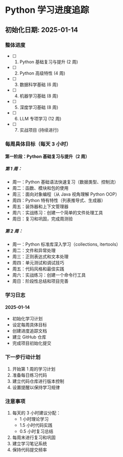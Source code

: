 # Python 学习进度追踪

## 初始化日期: 2025-01-14

### 整体进度

- [ ] 1. Python 基础复习与提升 (2 周)
- [ ] 2. Python 高级特性 (4 周)
- [ ] 3. 数据科学基础 (6 周)
- [ ] 4. 机器学习基础 (8 周)
- [ ] 5. 深度学习基础 (8 周)
- [ ] 6. LLM 专项学习 (12 周)
- [ ] 7. 实战项目 (持续进行)

### 每周具体目标（每天 3 小时）

#### 第一阶段：Python 基础复习与提升（2 周）

##### 第 1 周：

- 周一：Python 基础语法快速复习（数据类型、控制流）
- 周二：函数、模块和包的使用
- 周三：面向对象编程（从 Java 视角理解 Python OOP）
- 周四：Python 特有特性（列表推导式、生成器）
- 周五：装饰器和上下文管理器
- 周六：实战练习：创建一个简单的文件处理工具
- 周日：复习和巩固，完成周测验

##### 第 2 周：

- 周一：Python 标准库深入学习（collections, itertools）
- 周二：文件和异常处理
- 周三：正则表达式和文本处理
- 周四：单元测试和调试技巧
- 周五：代码风格和最佳实践
- 周六：实战练习：创建一个命令行工具
- 周日：阶段性总结和项目完善

### 学习日志

#### 2025-01-14

- 初始化学习计划
- 设定每周具体目标
- 创建进度追踪文档
- 建立 GitHub 仓库
- 完成项目初始化提交

### 下一步行动计划

1. 开始第 1 周的学习计划
2. 准备每日练习代码
3. 建立代码仓库进行版本控制
4. 设置提醒以保持学习规律

### 注意事项

1. 每天的 3 小时建议分配：
   - 1 小时理论学习
   - 1.5 小时代码实践
   - 0.5 小时复习总结
2. 每周末进行复习和巩固
3. 建立学习笔记系统
4. 保持代码提交频率
